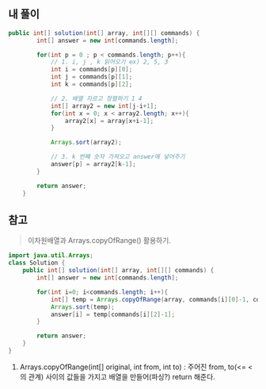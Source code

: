 ## 내 풀이
```java
public int[] solution(int[] array, int[][] commands) {
        int[] answer = new int[commands.length];

        for(int p = 0 ; p < commands.length; p++){
            // 1. i, j , k 읽어오기 ex) 2, 5, 3
            int i = commands[p][0];
            int j = commands[p][1];
            int k = commands[p][2];

            // 2. 배열 자르고 정렬하기 1 4
            int[] array2 = new int[j-i+1];
            for(int x = 0; x < array2.length; x++){
                array2[x] = array[x+i-1];
            }

            Arrays.sort(array2);

            // 3. k 번쨰 숫자 가져오고 answer에 넣어주기
            answer[p] = array2[k-1];
        }

        return answer;
    }
```


## 참고

> 이차원배열과 Arrays.copyOfRange() 활용하기.
```java
import java.util.Arrays;
class Solution {
    public int[] solution(int[] array, int[][] commands) {
        int[] answer = new int[commands.length];

        for(int i=0; i<commands.length; i++){
            int[] temp = Arrays.copyOfRange(array, commands[i][0]-1, commands[i][1]);
            Arrays.sort(temp);
            answer[i] = temp[commands[i][2]-1];
        }

        return answer;
    }
}
```
1. Arrays.copyOfRange(int[] original, int from, int to) : 주어진 from, to(<=  < 의 관계) 사이의 값들을  가지고 배열을 만들어(파싱?) return 해준다.